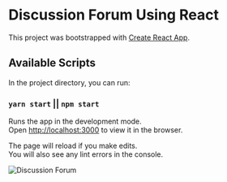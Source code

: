 # Discussion Forum Using React

This project was bootstrapped with [Create React App](https://github.com/facebook/create-react-app).

## Available Scripts

In the project directory, you can run:

### `yarn start` || `npm start`

Runs the app in the development mode.\
Open [http://localhost:3000](http://localhost:3000) to view it in the browser.

The page will reload if you make edits.\
You will also see any lint errors in the console.

<img src="https://storage.googleapis.com/incind/ScreenshotQKjcBoS" alt="Discussion Forum" />
